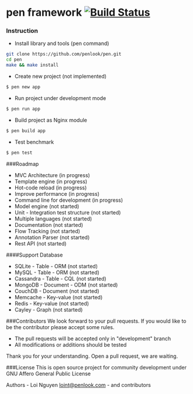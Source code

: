 # pen framework [![Build Status](https://travis-ci.org/penlook/pen.svg)](https://travis-ci.org/penlook/pen)

### Instruction

- Install library and tools (pen command)
```bash
git clone https://github.com/penlook/pen.git
cd pen
make && make install
```
- Create new project (not implemented)
```bash
$ pen new app
```
- Run project under development mode
```bash
$ pen run app
```
- Build project as Nginx module
```bash
$ pen build app
```
- Test benchmark
```bash
$ pen test
```

###Roadmap

- MVC Architecture (in progress)
- Template engine (in progress)
- Hot-code reload (in progress)
- Improve performance (in progress)
- Command line for development (in progress)
- Model engine (not started)
- Unit - Integration test structure (not started)
- Multiple languages (not started)
- Documentation (not started)
- Flow Tracking (not started)
- Annotation Parser (not started)
- Rest API (not started)

####Support Database

- SQLite	  -   Table      - ORM  (not started)
- MySQL      -   Table      - ORM  (not started)
- Cassandra  -   Table      - CQL  (not started)
- MongoDB    -   Document   - ODM  (not started)
- CouchDB    -   Document          (not started)
- Memcache   -   Key-value         (not started)
- Redis      -   Key-value         (not started)
- Cayley     -   Graph             (not started)

###Contributors
We look forward to your pull requests. If you would like to be the contributor please accept some rules.

- The pull requests will be accepted only in "development" branch
- All modifications or additions should be tested

Thank you for your understanding.
Open a pull request, we are waiting.

###License
This is open source project for community development under GNU Affero General Public License

Authors
	- Loi Nguyen <loint@penlook.com>
	- and contributors